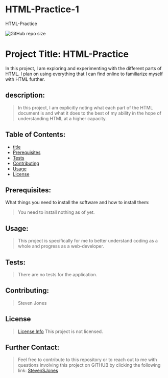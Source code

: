 # HTML-Practice-1
HTML-Practice

![GitHub repo size](https://img.shields.io/github/repo-size/stevensjones/html-practice-1)

# Project Title: HTML-Practice
In this project, I am exploring and experimenting with the different parts of HTML. I plan on using everything that I can find online to familiarize myself with HTML further.  


## description: 
>In this project, I am explicitly noting what each part of the HTML document is and what it does to the best of my ability in the hope of understanding HTML at a higher capacity.

## Table of Contents:
- [title](#title)
- [Prerequisites](#Prerequisites)
- [Tests](#Tests)
- [Contributing](#Contributing)
- [Usage](#Usage) 
- [License](#License)

## Prerequisites:
What things you need to install the software and how to install them: 
> You need to install nothing as of yet.

## Usage:
> This project is specifically for me to better understand coding as a whole and progress as a web-developer. 
    
## Tests:
> There are no tests for the application.
    
## Contributing:
> Steven Jones

## License
> [License Info](https://opensource.org/licenses/lot )
This project is not licensed. 

## Further Contact:
> Feel free to contribute to this repository or to reach out to me with questions involving this project on GITHUB by clicking the following link: [StevenSJones](https://github.com/stevensjones)
  
